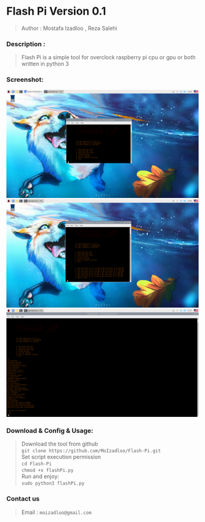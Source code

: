 Flash Pi Version 0.1
=============
>Author : Mostafa Izadloo , Reza Salehi
### Description :
>Flash Pi is a simple tool for overclock raspberry pi cpu or gpu or both written in python 3
### Screenshot:
![](https://github.com/MoIzadloo/Flash-Pi/blob/master/flash-pi-1.png)
![](https://github.com/MoIzadloo/Flash-Pi/blob/master/flash-pi-2.png)
![](https://github.com/MoIzadloo/Flash-Pi/blob/master/flash-pi-3.png)
### Download & Config & Usage:
>Download the tool from github\
`git clone https://github.com/MoIzadloo/Flash-Pi.git`\
>Set script execution permission\
`cd Flash-Pi`\
 `chmod +x flashPi.py`\
 >Run and enjoy:\
 `sudo python3 flashPi.py`
 ### Contact us
 >Email :
 `moizadloo@gmail.com`
